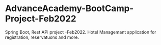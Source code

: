 # AdvanceAcademy-BootCamp-Project-Feb2022
Spring Boot, Rest API project -Feb2022. Hotel Managemant application for registration, reservatuons and more.
